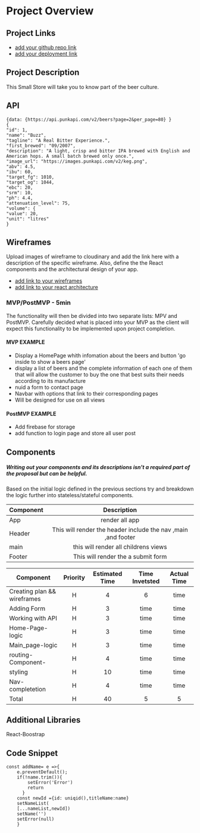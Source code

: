# Project Overview

## Project Links

- [add your github repo link](https://github.com/barbaroreyes/proyect2)
- [add your deployment link](https://barbaro-project2.netlify.app/)

## Project Description
This Small Store will take you to know part of the beer culture.


## API


```
{data: {https://api.punkapi.com/v2/beers?page=2&per_page=80} }
{
"id": 1,
"name": "Buzz",
"tagline": "A Real Bitter Experience.",
"first_brewed": "09/2007",
"description": "A light, crisp and bitter IPA brewed with English and American hops. A small batch brewed only once.",
"image_url": "https://images.punkapi.com/v2/keg.png",
"abv": 4.5,
"ibu": 60,
"target_fg": 1010,
"target_og": 1044,
"ebc": 20,
"srm": 10,
"ph": 4.4,
"attenuation_level": 75,
"volume": {
"value": 20,
"unit": "litres"
}

```


## Wireframes

Upload images of wireframe to cloudinary and add the link here with a description of the specific wireframe. Also, define the the React components and the architectural design of your app.

- [add link to your wireframes](https://imgur.com/yGgBLND)
- [add link to your react architecture](https://imgur.com/eRcdPI3)


### MVP/PostMVP - 5min

The functionality will then be divided into two separate lists: MPV and PostMVP.  Carefully decided what is placed into your MVP as the client will expect this functionality to be implemented upon project completion.  

#### MVP EXAMPLE
- Display a HomePage whith infomation about the beers and button 'go inside  to show a beers page'
- display a list of beers and the complete information of each one of them that will allow the customer to buy the one that best suits their needs according to its manufacture 
- nuid a form to contact page
- Navbar with options that link to their corresponding pages
- Will be designed for use on all views


#### PostMVP EXAMPLE

- Add  firebase for storage
- add function to login page and store all user post


## Components
##### Writing out your components and its descriptions isn't a required part of the proposal but can be helpful.

Based on the initial logic defined in the previous sections try and breakdown the logic further into stateless/stateful components. 

| Component | Description | 
| --- | :---: |  
| App | render all app | 
| Header | This will render the header include the nav ,main ,and footer|
| main | this will  render all childrens views
| Footer | This will render the a submit form | 


| Component | Priority | Estimated Time | Time Invetsted | Actual Time |
| --- | :---: |  :---: | :---: | :---: |
| Creating plan && wireframes |H|4|6|time
| Adding Form | H | 3| time | time|
| Working with API | H | 3| time | time |
| Home-Page-logic| H|3|time|time| 
| Main_page-logic| H|3|time|time|
|routing-Component-|H|4|time|time|
|styling  | H|10|time|time|time|time|
|Nav-completetion|H|4|time|time
| Total | H | 40| 5 | 5 |

## Additional Libraries
  
React-Boostrap

## Code Snippet


```
const addName= e =>{
    e.preventDefault();
    if(!name.trim()){
        setError('Error')
        return
      }
    const newId ={id: uniqid(),titleName:name}
    setNameList(
    [...nameList,newId])
    setName('')
    setError(null)
    }
```
